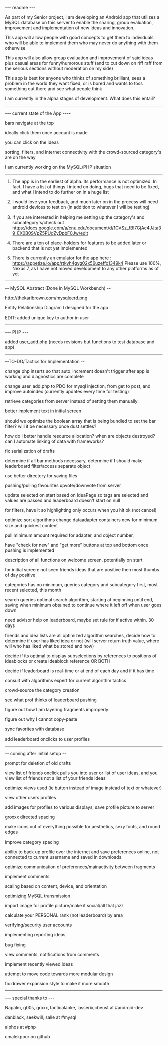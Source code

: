 --- readme ---

As part of my Senior project, I am developing an Android app that utilizes a MySQL database on this server to enable the sharing, group evaluation, improvement and implementation of new ideas and innovation.

This app will allow people with good concepts to get them to individuals who will be able to implement them who may never do anything with them otherwise

This app will also allow group evaluation and improvement of said ideas plus casual areas for funny/humorous stuff (and to cut down on riff raff from the serious sections without moderation on my side)

This app is best for anyone who thinks of something brilliant, sees a problem in the world they want fixed, or is bored and wants to toss something out there and see what people think

I am currently in the alpha stages of development. What does this entail?

--------------------------------------------

--- current state of the App ----

bars navigate at the top

ideally click them  once account is made

you can click on the ideas

sorting, filters, and internet connectivity with the crowd-sourced category's are on the way

I am currently working on the MySQL/PHP situation

----------------------------------

1. The app is in the earliest of alpha. Its performance is not optimized. In fact, I have a list of things I intend on doing, bugs that need to be fixed, and what I intend to do further on in a huge list

2. I would love your feedback, and much later on in the process will need android devices to test on (in addition to whatever I will be testing)

3. If you are interested in helping me setting up the category's and subcategory's/check out https://docs.google.com/a/cnu.edu/document/d/1GVSz_fBI7GjAc4JJta39_EX0B0SVpZ5PUdZyDpbF0Jw/edit

4. There are a ton of place-holders for features to be added later or backend that is not yet implemented

5. There is currently an emulator for the app here : https://appetize.io/app/rtkyh4gvg02x56uzeffx1349k4 Please use 100%, Nexus 7, as I have not moved development to any other platforms as of yet

--------------------------------------------

-- MySQL Abstract (Done in MySQL Workbench) --

http://thekarlbrown.com/mysqleerd.png 

Entity Relationship Diagram I designed for the app

EDIT: added unique key to author in user

--------------------------------------------

--- PHP --- 

added user_add.php (needs revisions but functions to test database and app)

--------------------------------------------


--TO-DO/Tactics for Implementation --

change php inserts so that auto_increment doesn't trigger after app is working and diagnostics are complete

change user_add.php to PDO for mysql injection, from get to post, and improve autoindex (currently updates every time for testing)

retrieve categories from server instead of setting them manually

better implement text in initial screen

should we optimize the boolean array that is being bundled to set the bar filter? will it be necessary once dust settles?

how do I better handle resource allocation? when are objects destroyed? can I automate linking of data with frameworks?

fix serialization of drafts

determine if all bar methods necessary, determine if I should make leaderboard filter/access separate object

use better directory for saving files

pushing/pulling favourites upvote/downvote from server

update selected on start based on IdeaPage so tags are selected and values are passed and leaderboard doesn't start on null

for filters, have it so highlighting only occurs when you hit ok (not cancel)

optimize sort algorithms change dataadapter containers new for minimum size and quickest content

pull minimum amount required for adapter, and object number, 

have "check for new" and "get more" buttons at top and bottom once pushing is implemented

description of all functions on welcome screen, potentially on start

for initial screen: not seen friends ideas that are positive  then most thumbs of day positive

categories has no minimum, queries category and subcategory first, most recent selected, this month

search queries optimal search algorithm, starting at beginning until end, saving when minimum obtained to continue where it left off when user goes down

need advisor help on leaderboard, maybe set rule for if active within. 30 days

friends and idea lists are all optimized algorithm searches, decide how to determine if user has liked idea or not (will server return truth value, where will who has liked what be stored and how)

decide if its optimal to display subselections by references to positions of ideablocks or create ideablock reference OR BOTH

decide if leaderboard is real-time or at end of each day and if it has time

consult with algorithms expert for current algorithm tactics

crowd-source the category creation

see what prof thinks of leaderboard pushing

figure out how I am layering fragments improperly

figure out why I cannot copy-paste

sync favorites with database

add leaderboard onclicks to user profiles

--------------------------------------------

-- coming after initial setup --

prompt for deletion of old drafts

view list of friends  onclick pulls you into user or list of user ideas, and you view list of friends not a list of your friends ideas

optimize views used (ie button instead of image instead of text or whatever)

view other users profiles 

add images for profiles to various displays, save profile picture to server

groxxx directed spacing

make icons out of everything possible for aesthetics, sexy fonts, and round edges

improve category spacing

ability to back up profile over the internet and save preferences online, not connected to current username and saved in downloads

optimize communication of preferences/mainactivity between fragments

implement comments

scaling based on content, device, and orientation

optimizing MySQL transmission

import image for profile picture/make it social/all that jazz

calculate your PERSONAL rank (not leaderboard) by area

verifying/security user accounts

implementing reporting ideas

bug fixing

view comments, notifications from comments

implement recently viewed ideas

attempt to move code towards more modular design

fix drawer expansion style to make it more smooth

--------------------------------------------

--- special thanks to ---

Napalm, g00s, groxx,TacticalJoke, lasserix,cbeust at #android-dev

danblack, seekwill, salle at #mysql

alphos at #php

cmalekpour on github